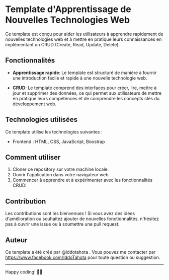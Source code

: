 # Template d'Apprentissage de Nouvelles Technologies Web

Ce template est conçu pour aider les utilisateurs à apprendre rapidement de nouvelles technologies web et à mettre en pratique leurs connaissances en implémentant un CRUD (Create, Read, Update, Delete).

## Fonctionnalités

- **Apprentissage rapide**: Le template est structuré de manière à fournir une introduction facile et rapide à une nouvelle technologie web.
  
- **CRUD**: Le template comprend des interfaces pour créer, lire, mettre à jour et supprimer des données, ce qui permet aux utilisateurs de mettre en pratique leurs compétences et de comprendre les concepts clés du développement web.

## Technologies utilisées

Ce template utilise les technologies suivantes :

- Frontend : HTML, CSS, JavaScript, Boostrap

## Comment utiliser

1. Cloner ce repository sur votre machine locale.
2. Ouvrir l'application dans votre navigateur web.
3. Commencer à apprendre et à expérimenter avec les fonctionnalités CRUD!

## Contribution

Les contributions sont les bienvenues ! Si vous avez des idées d'amélioration ou souhaitez ajouter de nouvelles fonctionnalités, n'hésitez pas à ouvrir une issue ou à soumettre une pull request.

## Auteur

Ce template a été créé par @iddotahota . Vous pouvez me contacter par https://www.facebook.com/IddoTahota pour toute question ou suggestion.

--- 

Happy coding! 🙂✨
